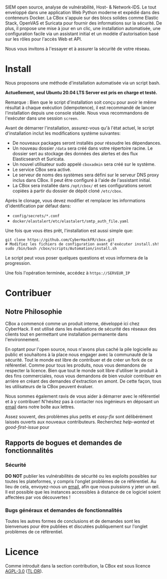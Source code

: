 ![]()

SIEM open source, analyse de vulnérabilité, Host- & Network-IDS. Le tout enveloppé dans une application Web Python moderne et expédié dans des conteneurs Docker.
La CBox s'appuie sur des blocs solides comme Elastic Stack, OpenVAS et Suricata pour fournir des informations sur la sécurité. De plus, il propose une mise à jour en un clic, une installation automatisée, une configuration facile via un assistant initial et un modèle d'autorisation basé sur les rôles pour l'accès Web et API. 

Nous vous invitons à l'essayer et à assurer la sécurité de votre réseau.


# Install
Nous proposons une méthode d'installation automatisée via un script bash.

**Actuellement, seul Ubuntu 20.04 LTS Server est pris en charge et testé.** 

Remarque : Bien que le script d'installation soit conçu pour avoir le même résultat à chaque exécution (idempotence), il est recommandé de lancer l'installation depuis une console stable. Nous vous recommandons de l'exécuter dans une session `screen`.

Avant de démarrer l'installation, assurez-vous qu'à l'état actuel, le script d'installation inclut les modifications système suivantes:

* De nouveaux packages seront installés pour résoudre les dépendances.
* Un nouveau dossier `/data` sera créé dans votre répertoire racine. Le dossier sert au stockage des données des alertes et des flux Elasticsearch et Suricata.
* Un nouvel utilisateur sudo appelé `cboxadmin` sera créé sur le système.
* Le service CBox sera activé.
* Le serveur de noms des systèmes sera défini sur le serveur DNS proxy inclus dans CBox. Il peut être configuré à l'aide de l'assistant initial.
* La CBox sera installée dans `/opt/cbox/` et ses configurations seront copiées à partir du dossier de dépôt cloné `/etc/cbox`.

Après le clonage, vous devez modifier et remplacer les informations d'identification par défaut dans:
* `config/secrets/*.conf`
* `docker/elastalert/etc/elastalert/smtp_auth_file.yaml`

Une fois que vous êtes prêt, l'installation est aussi simple que: 
```
git clone https://github.com/CyberHackFR/cbox.git
# Modifiez les fichiers de configuration avant d'exécuter install.sh!
sudo /bin/bash /cbox/scripts/Automation/install.sh
```

Le script peut vous poser quelques questions et vous informera de la progression.

Une fois l'opération terminée, accédez à `https://SERVEUR_IP`

# Contribuer
## Notre Philosophie

CBox a commencé comme un produit interne, développé ici chez CyberHack.
Il est utilisé dans les évaluations de sécurité des réseaux des clients tout en permettant une installation permanente dans l'environnement.  

En optant pour l'open source, nous n'avons plus caché la pile logicielle au public et souhaitons à la place nous engager avec la communauté de la sécurité. Tout le monde est libre de contribuer et de créer un fork de ce référentiel. Comme pour tous les produits, nous vous demandons de respecter la licence. Bien que tout le monde soit libre d'utiliser le produit à des fins commerciales, nous vous demandons de bien vouloir contribuer en arrière en créant des demandes d'extraction en amont. De cette façon, tous les utilisateurs de la CBox peuvent évaluer.

Nous sommes également ravis de vous aider à démarrer avec le référentiel et à y contribuer!
N'hésitez pas à contacter nos ingénieurs en déposant un [email](mailto:box@cyberhack.fr) dans notre boîte aux lettres.

Assez souvent, des problèmes plus petits et *easy-fix* sont délibérément laissés ouverts aux nouveaux contributeurs. Recherchez *help-wanted* et *good-first-issue* pour

## Rapports de bogues et demandes de fonctionnalités
### Sécurité
**DO NOT** publier les vulnérabilités de sécurité ou les exploits possibles sur toutes les plateformes, y compris l'onglet problèmes de ce référentiel. Au lieu de cela, envoyez-nous un [email](mailto:box@cyberhack.fr), afin que nous puissions y jeter un œil.
Il est possible que les instances accessibles à distance de ce logiciel soient affectées par vos découvertes !

### Bugs généraux et demandes de fonctionnalités
Toutes les autres formes de conclusions et de demandes sont les bienvenues pour être publiées et discutées publiquement sur l'onglet problèmes de ce référentiel.

# Licence
Comme introduit dans la section contribution, la CBox est sous licence [AGPL-3.0](LICENSE) ([TL;DR](https://tldrlegal.com/license/gnu-affero-general-public-license-v3-(agpl-3.0))).